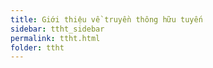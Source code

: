 ```yaml
---
title: Giới thiệu về truyền thông hữu tuyến
sidebar: ttht_sidebar
permalink: ttht.html
folder: ttht
---
```

